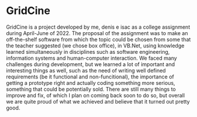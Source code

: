 # GridCine

  GridCine is a project developed by me, denis e isac as a college assignment during April-June of 2022. The proposal of the assignment was to make an off-the-shelf software from which the topic could be chosen from some that the teacher suggested (we chose box office), in VB.Net, using knowledge learned simultaneously in disciplines such as software engineering, information systems and human-computer interaction.
  We faced many challenges during development, but we learned a lot of important and interesting things as well, such as the need of writing well defined requirements (be it functional and non-funcitional), the importance of getting a prototype right and actually coding something more serious, something that could be potentially sold.
  There are still many things to improve and fix, of which I plan on coming back soon to do so, but overall we are quite proud of what we achieved and believe that it turned out pretty good.

